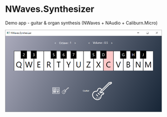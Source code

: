 # NWaves.Synthesizer
Demo app - guitar &amp; organ synthesis (NWaves + NAudio + Caliburn.Micro)

![pic1](https://github.com/ar1st0crat/NWaves.Synthesizer/blob/master/screenshots/1.png)
